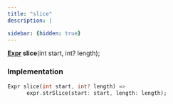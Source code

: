 ```yaml
---
title: "slice"
description: |

sidebar: {hidden: true}
---
```

<span class="dart-code"><strong>[Expr] slice</strong>(<span class="nobr">int start</span>, <span class="nobr">int? length</span>);</span>


### Implementation
```dart
Expr slice(int start, int? length) =>
      expr.strSlice(start: start, length: length);
```

[Expr]: /reference/classes/expr